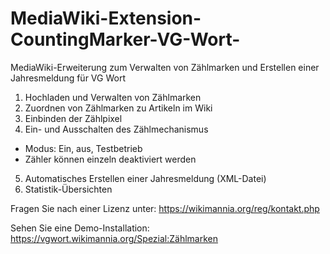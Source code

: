 # MediaWiki-Extension-CountingMarker-VG-Wort-
MediaWiki-Erweiterung zum Verwalten von Zählmarken und Erstellen einer Jahresmeldung für VG Wort

1. Hochladen und Verwalten von Zählmarken
2. Zuordnen von Zählmarken zu Artikeln im Wiki
3. Einbinden der Zählpixel
4. Ein- und Ausschalten des Zählmechanismus
* Modus: Ein, aus, Testbetrieb
* Zähler können einzeln deaktiviert werden
5. Automatisches Erstellen einer Jahresmeldung (XML-Datei)
6. Statistik-Übersichten

Fragen Sie nach einer Lizenz unter:
https://wikimannia.org/reg/kontakt.php

Sehen Sie eine Demo-Installation:
https://vgwort.wikimannia.org/Spezial:Zählmarken
